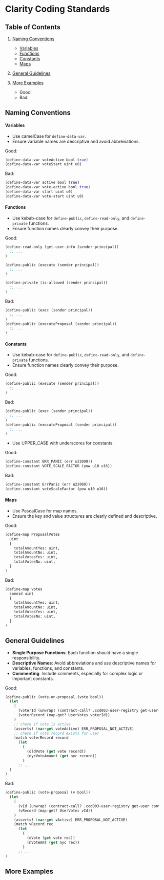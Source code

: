 # Clarity Coding Standards

## Table of Contents

1. [Naming Conventions](#naming-conventions)

   - [Variables](#variables)
   - [Functions](#functions)
   - [Constants](#constants)
   - [Maps](#maps)

2. [General Guidelines]()
3. [More Examples]()
   - Good
   - Bad

## Naming Conventions

#### **Variables**

- Use camelCase for `define-data-var`.
- Ensure variable names are descriptive and avoid abbreviations.

Good:

```clojure
(define-data-var voteActive bool true)
(define-data-var voteStart uint u0)
```

Bad:

```clojure
(define-data-var active bool true)
(define-data-var vote-active bool true)
(define-data-var start uint u0)
(define-data-var vote-start uint u0)
```

#### **Functions**

- Use kebab-case for `define-public`, `define-read-only`, and `define-private` functions.
- Ensure function names clearly convey their purpose.

Good:

```clojure
(define-read-only (get-user-info (sender principal))
  ;; ...
)

(define-public (execute (sender principal))
  ;; ...
)

(define-private (is-allowed (sender principal))
  ;; ...
)
```

Bad:

```clojure
(define-public (exec (sender principal))
  ;; ...
)
(define-public (executeProposal (sender principal))
  ;; ...
)
```

#### **Constants**

- Use kebab-case for `define-public`, `define-read-only`, and `define-private` functions.
- Ensure function names clearly convey their purpose.

Good:

```clojure
(define-public (execute (sender principal))
  ;; ...
)
```

Bad:

```clojure
(define-public (exec (sender principal))
  ;; ...
)
(define-public (executeProposal (sender principal))
  ;; ...
)
```

- Use UPPER_CASE with underscores for constants.

Good:

```clojure
(define-constant ERR_PANIC (err u22000))
(define-constant VOTE_SCALE_FACTOR (pow u10 u16))
```

Bad:

```clojure
(define-constant ErrPanic (err u22000))
(define-constant voteScaleFactor (pow u10 u16))
```

#### **Maps**

- Use PascalCase for map names.
- Ensure the key and value structures are clearly defined and descriptive.

Good:

```clojure
(define-map ProposalVotes
  uint
  {
    totalAmountYes: uint,
    totalAmountNo: uint,
    totalVotesYes: uint,
    totalVotesNo: uint,
  }
)
```

Bad:

```clojure
(define-map votes
  someid uint
  {
    totalAmountYes: uint,
    totalAmountNo: uint,
    totalVotesYes: uint,
    totalVotesNo: uint,
  }
)
```

## General Guidelines

- **Single Purpose Functions**: Each function should have a single responsibility.
- **Descriptive Names**: Avoid abbreviations and use descriptive names for variables, functions, and constants.
- **Commenting**: Include comments, especially for complex logic or important constants.

Good:

```clojure
(define-public (vote-on-proposal (vote bool))
  (let
    (
      (voterId (unwrap! (contract-call? .ccd003-user-registry get-user-id contract-caller) ERR_USER_NOT_FOUND))
      (voterRecord (map-get? UserVotes voterId))
    )
    ;; check if vote is active
    (asserts! (var-get voteActive) ERR_PROPOSAL_NOT_ACTIVE)
    ;; check if vote record exists for user
    (match voterRecord record
      (let
        (
          (oldVote (get vote record))
          (nycVoteAmount (get nyc record))
        )
      ;; ...
  )
)
```

Bad:

```clojure
(define-public (vote-proposal (v bool))
  (let
    (
      (vId (unwrap! (contract-call? .ccd003-user-registry get-user contract-caller) ERR_USER_NOT_FOUND))
      (vRecord (map-get? UserVotes vId))
    )
    (asserts! (var-get vActive) ERR_PROPOSAL_NOT_ACTIVE)
    (match vRecord rec
      (let
        (
          (oVote (get vote rec))
          (nVoteAmt (get nyc rec))
        )
      ;; ...
)
```

## More Examples
